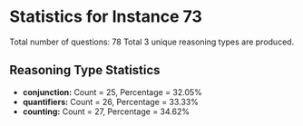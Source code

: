 # Statistics for Instance 73
Total number of questions: 78
Total 3 unique reasoning types are produced.
## Reasoning Type Statistics
- **conjunction:** Count = 25, Percentage = 32.05%
- **quantifiers:** Count = 26, Percentage = 33.33%
- **counting:** Count = 27, Percentage = 34.62%
